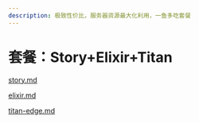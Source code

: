 ```yaml
---
description: 极致性价比，服务器资源最大化利用，一鱼多吃套餐
---
```


# 套餐：Story+Elixir+Titan

[story.md](story.md "mention")

[elixir.md](elixir.md "mention")

[titan-edge.md](titan-edge.md "mention")

